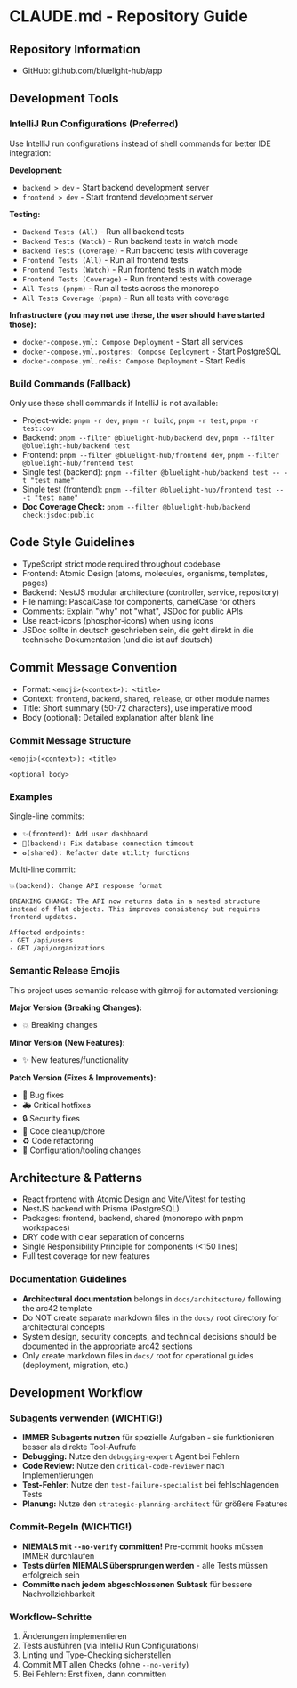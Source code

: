 # CLAUDE.md - Repository Guide

## Repository Information

- GitHub: github.com/bluelight-hub/app

## Development Tools

### IntelliJ Run Configurations (Preferred)

Use IntelliJ run configurations instead of shell commands for better IDE integration:

**Development:**

- `backend > dev` - Start backend development server
- `frontend > dev` - Start frontend development server

**Testing:**

- `Backend Tests (All)` - Run all backend tests
- `Backend Tests (Watch)` - Run backend tests in watch mode
- `Backend Tests (Coverage)` - Run backend tests with coverage
- `Frontend Tests (All)` - Run all frontend tests
- `Frontend Tests (Watch)` - Run frontend tests in watch mode
- `Frontend Tests (Coverage)` - Run frontend tests with coverage
- `All Tests (pnpm)` - Run all tests across the monorepo
- `All Tests Coverage (pnpm)` - Run all tests with coverage

**Infrastructure (you may not use these, the user should have started those):**

- `docker-compose.yml: Compose Deployment` - Start all services
- `docker-compose.yml.postgres: Compose Deployment` - Start PostgreSQL
- `docker-compose.yml.redis: Compose Deployment` - Start Redis

### Build Commands (Fallback)

Only use these shell commands if IntelliJ is not available:

- Project-wide: `pnpm -r dev`, `pnpm -r build`, `pnpm -r test`, `pnpm -r test:cov`
- Backend: `pnpm --filter @bluelight-hub/backend dev`, `pnpm --filter @bluelight-hub/backend test`
- Frontend: `pnpm --filter @bluelight-hub/frontend dev`, `pnpm --filter @bluelight-hub/frontend test`
- Single test (backend): `pnpm --filter @bluelight-hub/backend test -- -t "test name"`
- Single test (frontend): `pnpm --filter @bluelight-hub/frontend test -- -t "test name"`
- **Doc Coverage Check:** `pnpm --filter @bluelight-hub/backend check:jsdoc:public`

## Code Style Guidelines

- TypeScript strict mode required throughout codebase
- Frontend: Atomic Design (atoms, molecules, organisms, templates, pages)
- Backend: NestJS modular architecture (controller, service, repository)
- File naming: PascalCase for components, camelCase for others
- Comments: Explain "why" not "what", JSDoc for public APIs
- Use react-icons (phosphor-icons) when using icons
- JSDoc sollte in deutsch geschrieben sein, die geht direkt in die technische Dokumentation (und die ist auf deutsch)

## Commit Message Convention

- Format: `<emoji>(<context>): <title>`
- Context: `frontend`, `backend`, `shared`, `release`, or other module names
- Title: Short summary (50-72 characters), use imperative mood
- Body (optional): Detailed explanation after blank line

### Commit Message Structure

```
<emoji>(<context>): <title>

<optional body>
```

### Examples

Single-line commits:

- `✨(frontend): Add user dashboard`
- `🐛(backend): Fix database connection timeout`
- `♻️(shared): Refactor date utility functions`

Multi-line commit:

```
💥(backend): Change API response format

BREAKING CHANGE: The API now returns data in a nested structure
instead of flat objects. This improves consistency but requires
frontend updates.

Affected endpoints:
- GET /api/users
- GET /api/organizations
```

### Semantic Release Emojis

This project uses semantic-release with gitmoji for automated versioning:

**Major Version (Breaking Changes):**

- 💥 Breaking changes

**Minor Version (New Features):**

- ✨ New features/functionality

**Patch Version (Fixes & Improvements):**

- 🐛 Bug fixes
- 🚑 Critical hotfixes
- 🔒 Security fixes
- 🧹 Code cleanup/chore
- ♻️ Code refactoring
- 🔧 Configuration/tooling changes

## Architecture & Patterns

- React frontend with Atomic Design and Vite/Vitest for testing
- NestJS backend with Prisma (PostgreSQL)
- Packages: frontend, backend, shared (monorepo with pnpm workspaces)
- DRY code with clear separation of concerns
- Single Responsibility Principle for components (<150 lines)
- Full test coverage for new features

### Documentation Guidelines

- **Architectural documentation** belongs in `docs/architecture/` following the arc42 template
- Do NOT create separate markdown files in the `docs/` root directory for architectural concepts
- System design, security concepts, and technical decisions should be documented in the appropriate arc42 sections
- Only create markdown files in `docs/` root for operational guides (deployment, migration, etc.)

## Development Workflow

### Subagents verwenden (WICHTIG!)

- **IMMER Subagents nutzen** für spezielle Aufgaben - sie funktionieren besser als direkte Tool-Aufrufe
- **Debugging:** Nutze den `debugging-expert` Agent bei Fehlern
- **Code Review:** Nutze den `critical-code-reviewer` nach Implementierungen
- **Test-Fehler:** Nutze den `test-failure-specialist` bei fehlschlagenden Tests
- **Planung:** Nutze den `strategic-planning-architect` für größere Features

### Commit-Regeln (WICHTIG!)

- **NIEMALS mit `--no-verify` committen!** Pre-commit hooks müssen IMMER durchlaufen
- **Tests dürfen NIEMALS übersprungen werden** - alle Tests müssen erfolgreich sein
- **Committe nach jedem abgeschlossenen Subtask** für bessere Nachvollziehbarkeit

### Workflow-Schritte

1. Änderungen implementieren
2. Tests ausführen (via IntelliJ Run Configurations)
3. Linting und Type-Checking sicherstellen
4. Commit MIT allen Checks (ohne `--no-verify`)
5. Bei Fehlern: Erst fixen, dann committen
